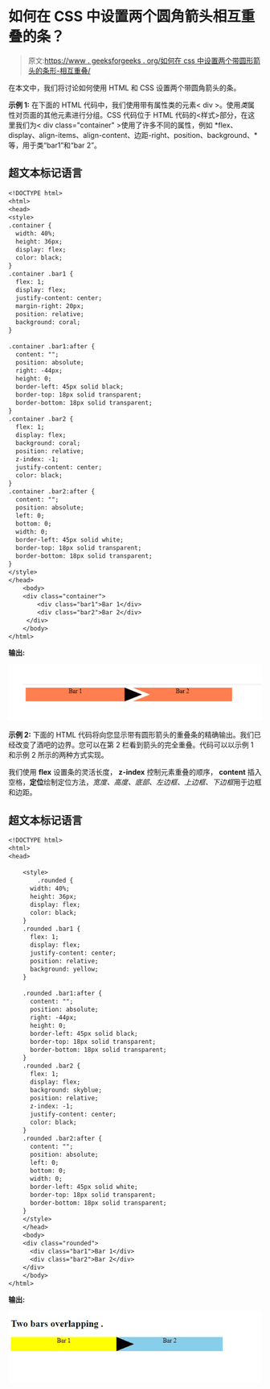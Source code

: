 # 如何在 CSS 中设置两个圆角箭头相互重叠的条？

> 原文:[https://www . geeksforgeeks . org/如何在 css 中设置两个带圆形箭头的条形-相互重叠/](https://www.geeksforgeeks.org/how-to-set-two-bars-with-rounded-arrows-overlapping-each-other-in-css/)

在本文中，我们将讨论如何使用 HTML 和 CSS 设置两个带圆角箭头的条。

**示例 1:** 在下面的 HTML 代码中，我们使用带有属性类的元素< div >。使用*类*属性对页面的其他元素进行分组。CSS 代码位于 HTML 代码的<样式>部分，在这里我们为< div class="container" >使用了许多不同的属性，例如 *flex、display、align-items、align-content、边距-right、position、background、*等，用于类“bar1”和“bar 2”。

## 超文本标记语言

```
<!DOCTYPE html>
<html>
<head>
<style>
.container {
  width: 40%;
  height: 36px;
  display: flex;
  color: black;
}
.container .bar1 {
  flex: 1;
  display: flex;
  justify-content: center;
  margin-right: 20px;
  position: relative;
  background: coral;
}

.container .bar1:after {
  content: "";
  position: absolute;
  right: -44px;
  height: 0;
  border-left: 45px solid black;
  border-top: 18px solid transparent;
  border-bottom: 18px solid transparent;
}
.container .bar2 {
  flex: 1;
  display: flex;
  background: coral;
  position: relative;
  z-index: -1;
  justify-content: center;
  color: black;
}
.container .bar2:after {
  content: "";
  position: absolute;
  left: 0;
  bottom: 0;
  width: 0;
  border-left: 45px solid white;
  border-top: 18px solid transparent;
  border-bottom: 18px solid transparent;
}
</style>
</head>
    <body>
    <div class="container">
        <div class="bar1">Bar 1</div>
        <div class="bar2">Bar 2</div>
     </div>        
    </body>
</html>
```

**输出:**

![](img/fd7354588fb588a59809e0e28d7a589c.png)

**示例 2:** 下面的 HTML 代码将向您显示带有圆形箭头的重叠条的精确输出。我们已经改变了酒吧的边界。您可以在第 2 栏看到箭头的完全重叠。代码可以以示例 1 和示例 2 所示的两种方式实现。

我们使用 **flex** 设置条的灵活长度， **z-index** 控制元素重叠的顺序， **content** 插入空格，**定位**绘制定位方法，*宽度、高度、底部、左边框、上边框、下边框*用于边框和边距。

## 超文本标记语言

```
<!DOCTYPE html>
<html>
<head>

    <style>
        .rounded {
      width: 40%;
      height: 36px;
      display: flex;
      color: black;
    }
    .rounded .bar1 {
      flex: 1;
      display: flex;
      justify-content: center;
      position: relative;
      background: yellow;
    }

    .rounded .bar1:after {
      content: "";
      position: absolute;
      right: -44px;
      height: 0;
      border-left: 45px solid black;
      border-top: 18px solid transparent;
      border-bottom: 18px solid transparent;
    }
    .rounded .bar2 {
      flex: 1;
      display: flex;
      background: skyblue;
      position: relative;
      z-index: -1;
      justify-content: center;
      color: black;
    }
    .rounded .bar2:after {
      content: "";
      position: absolute;
      left: 0;
      bottom: 0;
      width: 0;
      border-left: 45px solid white;
      border-top: 18px solid transparent;
      border-bottom: 18px solid transparent;
    }
    </style>
    </head>
    <body>
    <div class="rounded">
      <div class="bar1">Bar 1</div>
      <div class="bar2">Bar 2</div>
    </div>     
    </body>
</html>
```

**输出:**

![](img/4d4b51a3c034bde188e46e4b700fd4e5.png)